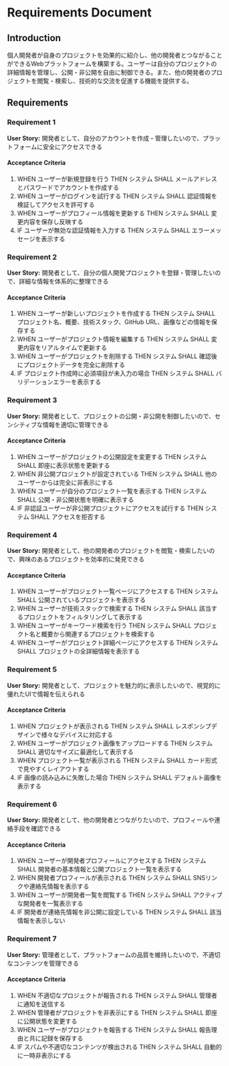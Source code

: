 # Requirements Document

## Introduction

個人開発者が自身のプロジェクトを効果的に紹介し、他の開発者とつながることができるWebプラットフォームを構築する。ユーザーは自分のプロジェクトの詳細情報を管理し、公開・非公開を自由に制御できる。また、他の開発者のプロジェクトを閲覧・検索し、技術的な交流を促進する機能を提供する。

## Requirements

### Requirement 1

**User Story:** 開発者として、自分のアカウントを作成・管理したいので、プラットフォームに安全にアクセスできる

#### Acceptance Criteria

1. WHEN ユーザーが新規登録を行う THEN システム SHALL メールアドレスとパスワードでアカウントを作成する
2. WHEN ユーザーがログインを試行する THEN システム SHALL 認証情報を検証してアクセスを許可する
3. WHEN ユーザーがプロフィール情報を更新する THEN システム SHALL 変更内容を保存し反映する
4. IF ユーザーが無効な認証情報を入力する THEN システム SHALL エラーメッセージを表示する

### Requirement 2

**User Story:** 開発者として、自分の個人開発プロジェクトを登録・管理したいので、詳細な情報を体系的に整理できる

#### Acceptance Criteria

1. WHEN ユーザーが新しいプロジェクトを作成する THEN システム SHALL プロジェクト名、概要、技術スタック、GitHub URL、画像などの情報を保存する
2. WHEN ユーザーがプロジェクト情報を編集する THEN システム SHALL 変更内容をリアルタイムで更新する
3. WHEN ユーザーがプロジェクトを削除する THEN システム SHALL 確認後にプロジェクトデータを完全に削除する
4. IF プロジェクト作成時に必須項目が未入力の場合 THEN システム SHALL バリデーションエラーを表示する

### Requirement 3

**User Story:** 開発者として、プロジェクトの公開・非公開を制御したいので、センシティブな情報を適切に管理できる

#### Acceptance Criteria

1. WHEN ユーザーがプロジェクトの公開設定を変更する THEN システム SHALL 即座に表示状態を更新する
2. WHEN 非公開プロジェクトが設定されている THEN システム SHALL 他のユーザーからは完全に非表示にする
3. WHEN ユーザーが自分のプロジェクト一覧を表示する THEN システム SHALL 公開・非公開状態を明確に表示する
4. IF 非認証ユーザーが非公開プロジェクトにアクセスを試行する THEN システム SHALL アクセスを拒否する

### Requirement 4

**User Story:** 開発者として、他の開発者のプロジェクトを閲覧・検索したいので、興味のあるプロジェクトを効率的に発見できる

#### Acceptance Criteria

1. WHEN ユーザーがプロジェクト一覧ページにアクセスする THEN システム SHALL 公開されているプロジェクトを表示する
2. WHEN ユーザーが技術スタックで検索する THEN システム SHALL 該当するプロジェクトをフィルタリングして表示する
3. WHEN ユーザーがキーワード検索を行う THEN システム SHALL プロジェクト名と概要から関連するプロジェクトを検索する
4. WHEN ユーザーがプロジェクト詳細ページにアクセスする THEN システム SHALL プロジェクトの全詳細情報を表示する

### Requirement 5

**User Story:** 開発者として、プロジェクトを魅力的に表示したいので、視覚的に優れたUIで情報を伝えられる

#### Acceptance Criteria

1. WHEN プロジェクトが表示される THEN システム SHALL レスポンシブデザインで様々なデバイスに対応する
2. WHEN ユーザーがプロジェクト画像をアップロードする THEN システム SHALL 適切なサイズに最適化して表示する
3. WHEN プロジェクト一覧が表示される THEN システム SHALL カード形式で見やすくレイアウトする
4. IF 画像の読み込みに失敗した場合 THEN システム SHALL デフォルト画像を表示する

### Requirement 6

**User Story:** 開発者として、他の開発者とつながりたいので、プロフィールや連絡手段を確認できる

#### Acceptance Criteria

1. WHEN ユーザーが開発者プロフィールにアクセスする THEN システム SHALL 開発者の基本情報と公開プロジェクト一覧を表示する
2. WHEN 開発者プロフィールが表示される THEN システム SHALL SNSリンクや連絡先情報を表示する
3. WHEN ユーザーが開発者一覧を閲覧する THEN システム SHALL アクティブな開発者を一覧表示する
4. IF 開発者が連絡先情報を非公開に設定している THEN システム SHALL 該当情報を表示しない

### Requirement 7

**User Story:** 管理者として、プラットフォームの品質を維持したいので、不適切なコンテンツを管理できる

#### Acceptance Criteria

1. WHEN 不適切なプロジェクトが報告される THEN システム SHALL 管理者に通知を送信する
2. WHEN 管理者がプロジェクトを非表示にする THEN システム SHALL 即座に公開状態を変更する
3. WHEN ユーザーがプロジェクトを報告する THEN システム SHALL 報告理由と共に記録を保存する
4. IF スパムや不適切なコンテンツが検出される THEN システム SHALL 自動的に一時非表示にする